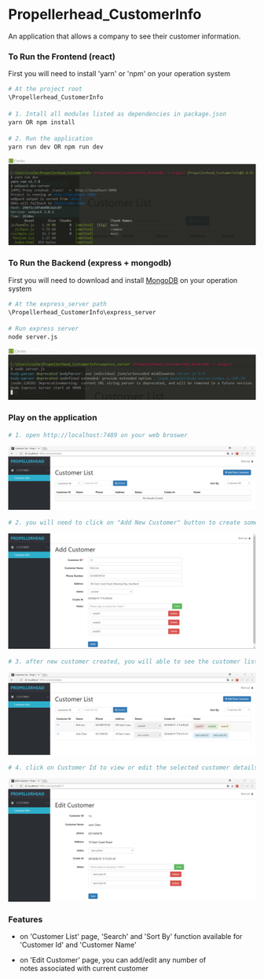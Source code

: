 # Propellerhead_CustomerInfo
An application that allows a company to see their customer information. 

### To Run the Frontend (react)

First you will need to install 'yarn' or 'npm' on your operation system

``` sh
# At the project root
\Propellerhead_CustomerInfo

# 1. Intall all modules listed as dependencies in package.json
yarn OR npm install

# 2. Run the application
yarn run dev OR npm run dev
```
![react-step00](https://github.com/rkmd77/Propellerhead_CustomerInfo/blob/master/step00.png)

### To Run the Backend (express + mongodb)

First you will need to download and install [MongoDB](https://www.mongodb.com/download-center#community) on your operation system

``` sh
# At the express_server path
\Propellerhead_CustomerInfo\express_server

# Run express server
node server.js
```
![react-step01](https://github.com/rkmd77/Propellerhead_CustomerInfo/blob/master/step01.png)

### Play on the application

``` sh
# 1. open http://localhost:7489 on your web broswer
```
![react-step1](https://github.com/rkmd77/Propellerhead_CustomerInfo/blob/master/step1.png)
``` sh
# 2. you will need to click on "Add New Customer" button to create some customer
```
![react-step2](https://github.com/rkmd77/Propellerhead_CustomerInfo/blob/master/step2.png)
``` sh
# 3. after new customer created, you will able to see the customer list
```
![react-step3](https://github.com/rkmd77/Propellerhead_CustomerInfo/blob/master/step3.png)
``` sh
# 4. click on Customer Id to view or edit the selected customer details
```
![react-step4](https://github.com/rkmd77/Propellerhead_CustomerInfo/blob/master/step4.png)


### Features

* on 'Customer List' page, 'Search' and 'Sort By' function available for 'Customer Id' and 'Customer Name'

* on 'Edit Customer' page, you can add/edit any number of  notes associated with current customer

